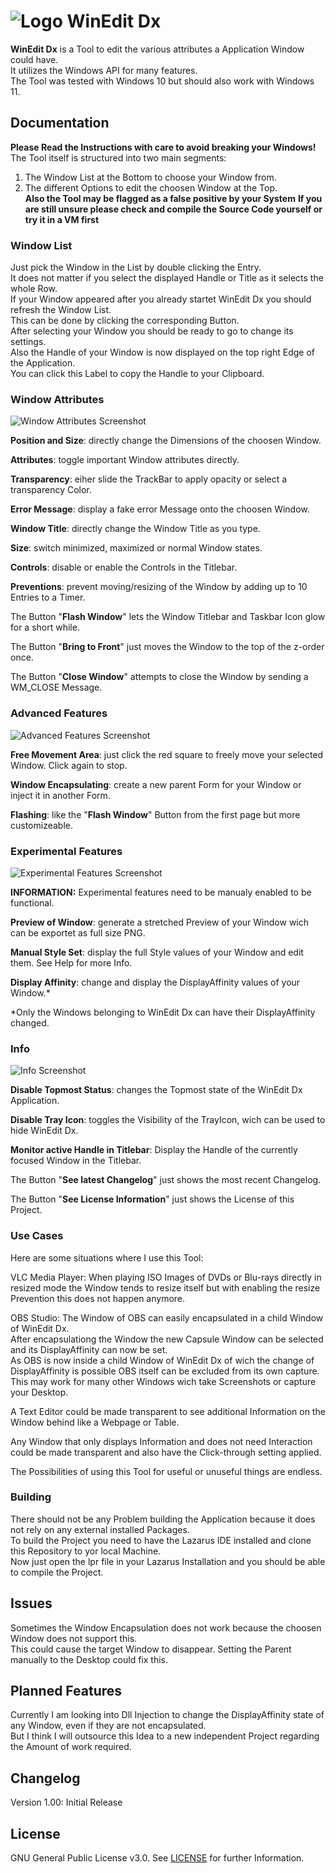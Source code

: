 # ![Logo](https://github.com/EthernalStar/WinEdit-Dx/blob/main/Icon.png?raw=true) WinEdit Dx

**WinEdit Dx** is a Tool to edit the various attributes a Application Window could have.  
It utilizes the Windows API for many features.  
The Tool was tested with Windows 10 but should also work with Windows 11.  
  

## Documentation

**Please Read the Instructions with care to avoid breaking your Windows!**  
The Tool itself is structured into two main segments:  
1. The Window List at the Bottom to choose your Window from.
2. The different Options to edit the choosen Window at the Top.  
**Also the Tool may be flagged as a false positive by your System**
**If you are still unsure please check and compile the Source Code yourself or try it in a VM first**  

### Window List

Just pick the Window in the List by double clicking the Entry.  
It does not matter if you select the displayed Handle or Title as it selects the whole Row.  
If your Window appeared after you already startet WinEdit Dx you should refresh the Window List.  
This can be done by clicking the corresponding Button.  
After selecting your Window you should be ready to go to change its settings.  
Also the Handle of your Window is now displayed on the top right Edge of the Application.  
You can click this Label to copy the Handle to your Clipboard.  
  

### Window Attributes

![Window Attributes Screenshot](https://github.com/EthernalStar/WinEdit-Dx/blob/main/Images/WinEdit%20Dx%2001.png?raw=true)

**Position and Size**: directly change the Dimensions of the choosen Window.  

**Attributes**: toggle important Window attributes directly.  

**Transparency**: eiher slide the TrackBar to apply opacity or select a transparency Color.  

**Error Message**: display a fake error Message onto the choosen Window.  

**Window Title**: directly change the Window Title as you type.  

**Size**: switch minimized, maximized or normal Window states.  

**Controls**: disable or enable the Controls in the Titlebar.  

**Preventions**: prevent moving/resizing of the Window by adding up to 10 Entries to a Timer.  

The Button "**Flash Window**" lets the Window Titlebar and Taskbar Icon glow for a short while.  

The Button "**Bring to Front**" just moves the Window to the top of the z-order once.  

The Button "**Close Window**" attempts to close the Window by sending a WM_CLOSE Message.  
  

### Advanced Features

![Advanced Features Screenshot](https://github.com/EthernalStar/WinEdit-Dx/blob/main/Images/WinEdit%20Dx%2002.png?raw=true)

**Free Movement Area**: just click the red square to freely move your selected Window. Click again to stop.  

**Window Encapsulating**:  create a new parent Form for your Window or inject it in another Form.  

**Flashing**: like the "**Flash Window**" Button from the first page but more customizeable.  
  

### Experimental Features

![Experimental Features Screenshot](https://github.com/EthernalStar/WinEdit-Dx/blob/main/Images/WinEdit%20Dx%2003.png?raw=true)

**INFORMATION:** Experimental features need to be manualy enabled to be functional.


**Preview of Window**: generate a stretched Preview of your Window wich can be exportet as full size PNG.  

**Manual Style Set**: display the full Style values of your Window and edit them. See Help for more Info.  

**Display Affinity**: change and display the DisplayAffinity values of your Window.*  

*Only the Windows belonging to WinEdit Dx can have their DisplayAffinity changed.
  

### Info

![Info Screenshot](https://github.com/EthernalStar/WinEdit-Dx/blob/main/Images/WinEdit%20Dx%2004.png?raw=true)

**Disable Topmost Status**: changes the Topmost state of the WinEdit Dx Application.  

**Disable Tray Icon**: toggles the Visibility of the TrayIcon, wich can be used to hide WinEdit Dx.  

**Monitor active Handle in Titlebar**: Display the Handle of the currently focused Window in the Titlebar.  

The Button "**See latest Changelog**" just shows the most recent Changelog.  

The Button "**See License Information**" just shows the License of this Project.  
  

### Use Cases

Here are some situations where I use this Tool:  

VLC Media Player: When playing ISO Images of DVDs or Blu-rays directly in resized mode the Window tends to resize itself but with enabling the resize Prevention this does not happen anymore.  

OBS Studio: The Window of OBS can easily encapsulated in a child Window of WinEdit Dx.  
After encapsulationg the Window the new Capsule Window can be selected and its DisplayAffinity can now be set.  
As OBS is now inside a child Window of WinEdit Dx of wich the change of DisplayAffinity is possible OBS itself can be excluded from its own capture.  
This may work for many other Windows wich take Screenshots or capture your Desktop.  

A Text Editor could be made transparent to see additional Information on the Window behind like a Webpage or Table.

Any Window that only displays Information and does not need Interaction could be made transparent and also have the Click-through setting applied.  

The Possibilities of using this Tool for useful or unuseful things are endless.  
  

### Building

There should not be any Problem building the Application because it does not rely on any external installed Packages.  
To build the Project you need to have the Lazarus IDE installed and clone this Repository to yor local Machine.  
Now just open the lpr file in your Lazarus Installation and you should be able to compile the Project.  
  

## Issues

Sometimes the Window Encapsulation does not work because the choosen Window does not support this.  
This could cause the target Window to disappear. Setting the Parent manually to the Desktop could fix this.  
  

## Planned Features

Currently I am looking into Dll Injection to change the DisplayAffinity state of any Window, even if they are not encapsulated.  
But I think I will outsource this Idea to a new independent Project regarding the Amount of work required.  
  

## Changelog

Version 1.00: Initial Release  
  

## License

GNU General Public License v3.0. See [LICENSE](https://github.com/EthernalStar/WinEdit-Dx/blob/main/LICENSE) for further Information.
